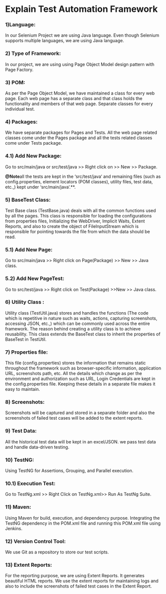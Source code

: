 # **Explain Test Automation Framework**
### **1)Language:**
In our Selenium Project we are using Java language. Even though Selenium supports multiple languages, we are using Java language.
### **2) Type of Framework:**
In our project, we are using using Page Object Model design pattern with Page Factory.
### **3) POM:**
As per the Page Object Model, we have maintained a class for every web page. Each web page has a separate class and that class holds the functionality and members of that web page. Separate classes for every individual test.
### **4) Packages:**
We have separate packages for Pages and Tests. All the web page related classes come under the Pages package and all the tests related classes come under Tests package.
### **4.1) Add New Package:**
Go to src/main/java or src/test/java >> Right click on >> New >> Package.

**@Note**all the tests are kept in the ‘src/test/java‘ and remaining files (such as config.properties, element locators (POM classes), utility files, test data, etc.,) kept under ‘src/main/java‘.\*\*.
### **5) BaseTest Class:**
Test Base class (TestBase.java) deals with all the common functions used by all the pages. This class is responsible for loading the configurations from properties files, Initializing the WebDriver, Implicit Waits, Extent Reports, and also to create the object of FileInputStream which is responsible for pointing towards the file from which the data should be read.
### **5.1) Add New Page:**
Go to src/main/java >> Right click on Page(Package) >> New >> Java class.
### **5.2) Add New PageTest:**
Go to src/test/java >> Right click on Test(Package) >>New >> Java class.
### **6) Utility Class :**
Utility class (TestUtil.java) stores and handles the functions (The code which is repetitive in nature such as waits, actions, capturing screenshots, accessing JSON, etc.,) which can be commonly used across the entire framework. The reason behind creating a utility class is to achieve reusability. This class extends the BaseTest class to inherit the properties of BaseTest in TestUtil.
### **7) Properties file:**
This file (config.properties) stores the information that remains static throughout the framework such as browser-specific information, application URL, screenshots path, etc.
All the details which change as per the environment and authorization such as URL, Login Credentials are kept in the config.properties file. Keeping these details in a separate file makes it easy to maintain.
### **8) Screenshots:**
Screenshots will be captured and stored in a separate folder and also the screenshots of failed test cases will be added to the extent reports.
### **9) Test Data:**
All the historical test data will be kept in an excel/JSON. we pass test data and handle data-driven testing.
### **10) TestNG:**
Using TestNG for Assertions, Grouping, and Parallel execution.
### **10.1) Execution Test:**
Go to TestNg.xml >> Right Click on TestNg.xml>> Run As TestNg Suite.
### **11) Maven:**
Using Maven for build, execution, and dependency purpose. Integrating the TestNG dependency in the POM.xml file and running this POM.xml file using Jenkins.
### **12) Version Control Tool:**
We use Git as a repository to store our test scripts.
### **13) Extent Reports:**
For the reporting purpose, we are using Extent Reports. It generates beautiful HTML reports. We use the extent reports for maintaining logs and also to include the screenshots of failed test cases in the Extent Report.

